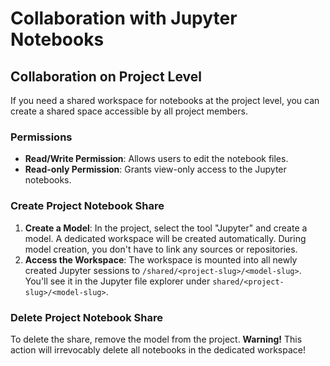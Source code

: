 <!--
 ~ SPDX-FileCopyrightText: Copyright DB InfraGO AG and contributors
 ~ SPDX-License-Identifier: Apache-2.0
 -->

# Collaboration with Jupyter Notebooks

## Collaboration on Project Level

If you need a shared workspace for notebooks at the project level, you can
create a shared space accessible by all project members.

### Permissions

- **Read/Write Permission**: Allows users to edit the notebook files.
- **Read-only Permission**: Grants view-only access to the Jupyter notebooks.

### Create Project Notebook Share

1. **Create a Model**: In the project, select the tool "Jupyter" and create a
   model. A dedicated workspace will be created automatically. During model
   creation, you don't have to link any sources or repositories.
2. **Access the Workspace**: The workspace is mounted into all newly created
   Jupyter sessions to `/shared/<project-slug>/<model-slug>`. You'll see it in
   the Jupyter file explorer under `shared/<project-slug>/<model-slug>`.

### Delete Project Notebook Share

To delete the share, remove the model from the project. **Warning!** This
action will irrevocably delete all notebooks in the dedicated workspace!
